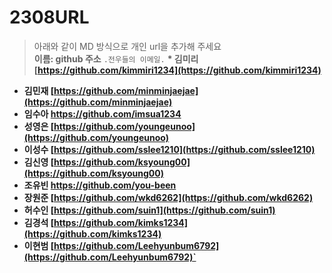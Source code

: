 # 2308URL
> 아래와 같이 MD 방식으로 개인 url을 추가해 주세요<br>
**이름: github 주소**
                                       `.전우들의 이메일.`
<b>* **김미리** [https://github.com/kimmiri1234](https://github.com/kimmiri1234)
* **김민재** [https://github.com/minminjaejae](https://github.com/minminjaejae)
* **임수아** https://github.com/imsua1234
* **성영은** [https://github.com/youngeunoo](https://github.com/youngeunoo)
* **이성수** [https://github.com/sslee1210](https://github.com/sslee1210)
* **김신영** [https://github.com/ksyoung00](https://github.com/ksyoung00)
* **조유빈** https://github.com/you-been
* **장원준** [https://github.com/wkd6262](https://github.com/wkd6262)
* **허수인** [https://github.com/suin1](https://github.com/suin1)
* **김경석** [https://github.com/kimks1234](https://github.com/kimks1234)
* **이현범** [https://github.com/Leehyunbum6792](https://github.com/Leehyunbum6792)`</b>

